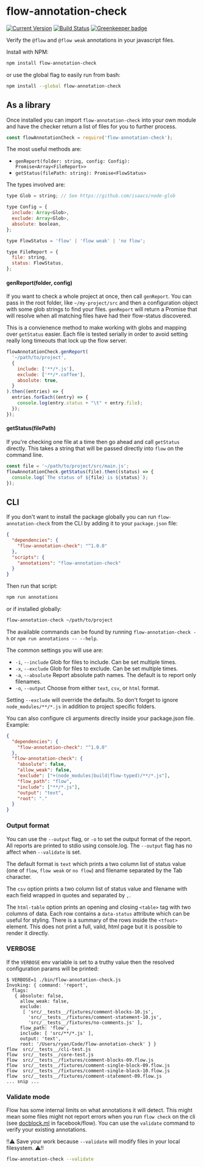# flow-annotation-check

[![Current Version](https://img.shields.io/npm/v/flow-annotation-check.svg)](https://www.npmjs.com/package/flow-annotation-check) [![Build Status](https://travis-ci.org/ryan953/flow-annotation-check.svg?branch=master)](https://travis-ci.org/ryan953/flow-annotation-check) [![Greenkeeper badge](https://badges.greenkeeper.io/ryan953/flow-annotation-check.svg)](https://greenkeeper.io/)

Verify the `@flow` and `@flow weak` annotations in your javascript files.

Install with NPM:

```bash
npm install flow-annotation-check
```

or use the global flag to easily run from bash:

```bash
npm install --global flow-annotation-check
```

## As a library

Once installed you can import `flow-annotation-check` into your own module and have the checker return a list of files for you to further process.

```javascript
const flowAnnotationCheck = require('flow-annotation-check');
```

The most useful methods are:

- `genReport(folder: string, config: Config): Promise<Array<FileReport>>`
- `getStatus(filePath: string): Promise<FlowStatus>`

The types involved are:

```javascript
type Glob = string; // See https://github.com/isaacs/node-glob

type Config = {
  include: Array<Glob>,
  exclude: Array<Glob>,
  absolute: boolean,
};

type FlowStatus = 'flow' | 'flow weak' | 'no flow';

type FileReport = {
  file: string,
  status: FlowStatus,
};
```

#### genReport(folder, config)

If you want to check a whole project at once, then call `genReport`. You can pass in the root folder, like `~/my-project/src` and then a configuration object with some glob strings to find your files. `genReport` will return a Promise that will resolve when all matching files have had their flow-status discovered.

This is a convienence method to make working with globs and mapping over `getStatus` easier. Each file is tested serially in order to avoid setting really long timeouts that lock up the flow server.

```javascript
flowAnnotationCheck.genReport(
  '~/path/to/project',
  {
    include: ['**/*.js'],
    exclude: ['**/*.coffee'],
    absolute: true,
  }
).then((entries) => {
  entries.forEach((entry) => {
    console.log(entry.status + "\t" + entry.file);
  });
});
```

#### getStatus(filePath)

If you're checking one file at a time then go ahead and call `getStatus` directly. This takes a string that will be passed directly into `flow` on the command line.

```javascript
const file = '~/path/to/project/src/main.js';
flowAnnotationCheck.getStatus(file).then((status) => {
  console.log(`The status of ${file} is ${status}`);
});
```

## CLI

If you don't want to install the package globally you can run `flow-annotation-check` from the CLI by adding it to your `package.json` file:

```json
{
  "dependencies": {
    "flow-annotation-check": "^1.0.0"
  },
  "scripts": {
    "annotations": "flow-annotation-check"
  }
}
```

Then run that script:

```bash
npm run annotations
```

or if installed globally:

```bash
flow-annotation-check ~/path/to/project
```

The available commands can be found by running `flow-annotation-check -h` or `npm run annotations -- --help`.

The common settings you will use are:

* `-i`, `--include`  Glob for files to include. Can be set multiple times.
* `-x`, `--exclude`  Glob for files to exclude. Can be set multiple times.
* `-a`, `--absolute` Report absolute path names. The default is to report only filenames.
* `-o`, `--output`   Choose from either `text`, `csv`, or `html` format.

Setting `--exclude` will override the defaults. So don't forget to ignore `node_modules/**/*.js` in addition to project specific folders.

You can also configure cli arguments directly inside your package.json file. Example:

```json
{
  "dependencies": {
    "flow-annotation-check": "^1.0.0"
  },
  "flow-annotation-check": {
    "absolute": false,
    "allow_weak": false,
    "exclude": ["+(node_modules|build|flow-typed)/**/*.js"],
    "flow_path": "flow",
    "include": ["**/*.js"],
    "output": "text",
    "root": "."
  }
}
```

### Output format

You can use the `--output` flag, or `-o` to set the output format of the report. All reports are printed to stdio using console.log. The `--output` flag has no affect when `--validate` is set.

The default format is `text` which prints a two column list of status value (one of `flow`, `flow weak` or `no flow`) and filename separated by the Tab character.

The `csv` option prints a two column list of status value and filename with each field wrapped in quotes and separated by `,`.

The `html-table` option prints an opening and closing `<table>` tag with two columns of data. Each row contains a `data-status` attribute which can be useful for styling. There is a summary of the rows inside the `<tfoot>` element. This does not print a full, valid, html page but it is possible to render it directly.

### VERBOSE

If the `VERBOSE` env variable is set to a truthy value then the resolved configuration params will be printed:

```
$ VERBOSE=1 ./bin/flow-annotation-check.js
Invoking: { command: 'report',
  flags:
   { absolute: false,
     allow_weak: false,
     exclude:
      [ 'src/__tests__/fixtures/comment-blocks-10.js',
        'src/__tests__/fixtures/comment-statement-10.js',
        'src/__tests__/fixtures/no-comments.js' ],
     flow_path: 'flow',
     include: [ 'src/**/*.js' ],
     output: 'text',
     root: '/Users/ryan/Code/flow-annotation-check' } }
flow  src/__tests__/cli-test.js
flow  src/__tests__/core-test.js
flow  src/__tests__/fixtures/comment-blocks-09.flow.js
flow  src/__tests__/fixtures/comment-single-block-09.flow.js
flow  src/__tests__/fixtures/comment-single-block-10.flow.js
flow  src/__tests__/fixtures/comment-statement-09.flow.js
... snip ...
```

### Validate mode

Flow has some internal limits on what annotations it will detect. This might mean some files might not report errors when you run `flow check` on the cli (see [docblock.ml](https://github.com/facebook/flow/blob/master/src/parsing/docblock.ml#L39-L101) in facebook/flow). You can use the `validate` command to verify your existing annotations.

:bangbang::warning: Save your work because `--validate` will modify files in your local filesystem. :warning::bangbang:

```bash
flow-annotation-check --validate
```


